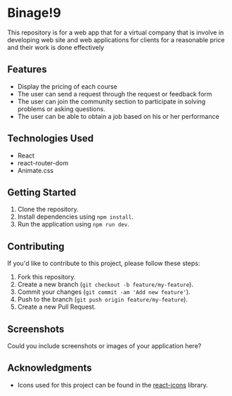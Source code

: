 # Binage!9

This repository is for a web app that for a virtual company that is involve in developing web site and web applications for clients for a reasonable price and their work is done effectively

## Features

- Display the pricing of each course
- The user can send a request through the request or feedback form
- The user can join the community section to participate in solving problems or asking questions.
- The user can be able to obtain a job based on his or her performance

## Technologies Used

- React
- react-router-dom
- Animate.css

## Getting Started

1. Clone the repository.
2. Install dependencies using `npm install`.
3. Run the application using `npm run dev`.

## Contributing

If you'd like to contribute to this project, please follow these steps:

1. Fork this repository.
2. Create a new branch (`git checkout -b feature/my-feature`).
3. Commit your changes (`git commit -am 'Add new feature'`).
4. Push to the branch (`git push origin feature/my-feature`).
5. Create a new Pull Request.

## Screenshots

Could you include screenshots or images of your application here?

## Acknowledgments

- Icons used for this project can be found in the [react-icons](https://react-icons.github.io/react-icons/) library.


